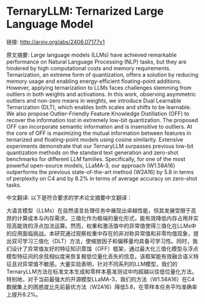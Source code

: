 # TernaryLLM: Ternarized Large Language Model

链接: http://arxiv.org/abs/2406.07177v1

原文摘要:
Large language models (LLMs) have achieved remarkable performance on Natural
Language Processing (NLP) tasks, but they are hindered by high computational
costs and memory requirements. Ternarization, an extreme form of quantization,
offers a solution by reducing memory usage and enabling energy-efficient
floating-point additions. However, applying ternarization to LLMs faces
challenges stemming from outliers in both weights and activations. In this
work, observing asymmetric outliers and non-zero means in weights, we introduce
Dual Learnable Ternarization (DLT), which enables both scales and shifts to be
learnable. We also propose Outlier-Friendly Feature Knowledge Distillation
(OFF) to recover the information lost in extremely low-bit quantization. The
proposed OFF can incorporate semantic information and is insensitive to
outliers. At the core of OFF is maximizing the mutual information between
features in ternarized and floating-point models using cosine similarity.
Extensive experiments demonstrate that our TernaryLLM surpasses previous
low-bit quantization methods on the standard text generation and zero-shot
benchmarks for different LLM families. Specifically, for one of the most
powerful open-source models, LLaMA-3, our approach (W1.58A16) outperforms the
previous state-of-the-art method (W2A16) by 5.8 in terms of perplexity on C4
and by 8.2% in terms of average accuracy on zero-shot tasks.

中文翻译:
以下是符合要求的学术论文摘要中文翻译：

大语言模型（LLMs）在自然语言处理任务中展现出卓越性能，但其发展受限于高昂的计算成本与内存需求。三值化作为极端的量化形式，能有效降低内存占用并实现高能效的浮点加法运算。然而，权重和激活值中的异常值使得三值化在LLMs中的应用面临挑战。本研究通过观察权重中存在的非对称异常值和非零均值现象，提出双可学习三值化（DLT）方法，使缩放因子和偏移量均具备可学习性。同时，我们设计了异常值友好的特征知识蒸馏（OFF）框架，通过最大化三值化模型与浮点模型特征间的余弦相似度来恢复极低位量化丢失的信息。该框架能有效融合语义特征且对异常值不敏感。大量实验表明，针对不同系列的LLM模型，我们的TernaryLLM方法在标准文本生成和零样本基准测试中均超越以往低位量化方法。特别地，对于当前最强大的开源模型LLaMA-3，我们的方法（W1.58A16）在C4数据集上的困惑度比先前最优方法（W2A16）降低5.8，在零样本任务平均准确率上提升8.2%。


